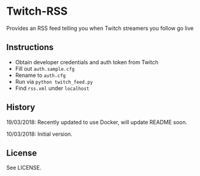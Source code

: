 # Twitch-RSS
Provides an RSS feed telling you when Twitch streamers you follow go live

## Instructions

* Obtain developer credentials and auth token from Twitch
* Fill out `auth.sample.cfg`
* Rename to `auth.cfg`
* Run via `python twitch_feed.py`
* Find `rss.xml` under `localhost`

## History

19/03/2018: Recently updated to use Docker, will update README soon.

10/03/2018: Initial version.

## License

See LICENSE.
